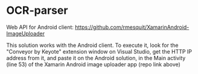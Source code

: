 # OCR-parser
Web API for Android client: https://github.com/rmesquit/XamarinAndroid-ImageUploader
<p>This solution works with the Android client. To execute it, look for the "Conveyor by Keyote" extension window on Visual Studio, get the HTTP IP address from it, and paste it on the Android solution, in the Main activity (line 53) of the Xamarin Android image uploader app (repo link above)</p>

